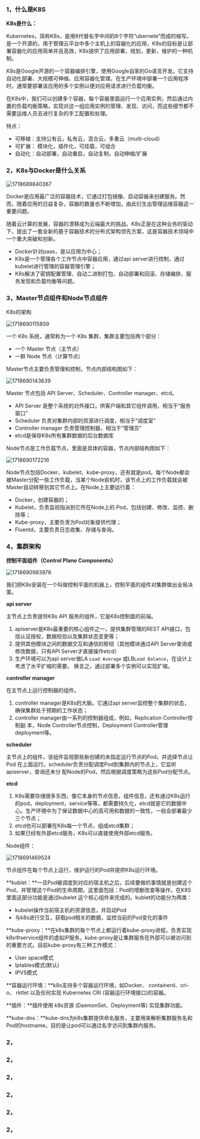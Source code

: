### 1，什么是K8S



**K8s是什么：**

Kubernetes，简称K8s，是用8代替名字中间的8个字符“ubernete”而成的缩写。是一个开源的，用于管理云平台中多个主机上的容器化的应用，K8s的目标是让部署容器化的应用简单并且高效，K8s提供了应用部署，规划，更新，维护的一种机制。



K8s是Google开源的一个容器编排引擎，使用Google自家的Go语言开发。它支持自动化部署、大规模可伸缩、应用容器化管理。在生产环境中部署一个应用程序时，通常要部署该应用的多个实例以便对应用请求进行负载均衡。



在K8s中，我们可以创建多个容器，每个容器里面运行一个应用实例，然后通过内置的负载均衡策略，实现对这一组应用实例的管理、发现、访问，而这些细节都不需要运维人员去进行复杂的手工配置和处理。



特点：

- 可移植：支持公有云，私有云，混合云，多重云（multi-cloud）
- 可扩展： 模块化，插件化，可挂载，可组合
- 自动化：自动部署，自动重启，自动复制，自动伸缩/扩展





### 2，K8s与Docker是什么关系

![1718689840367](assets/1718689840367.png)

Docker是应用最广泛的容器技术，它通过打包镜像、启动容器来创建服务。然而，随着应用的日益复杂，容器的数量也不断增加，由此衍生出管理运维容器这一重要问题。

随着云计算的发展，容器的漂移成为云端最大的挑战。K8s正是在这种业务的驱动下，提出了一套全新的基于容器技术的分布式架构领先方案，这是容器技术领域中一个重大突破和创新。

- Docker针对paas，是以应用为中心；
- K8s是一个管理各个工作节点中容器应用，通过api server进行控制，通过kubelet进行管理的容器管理引擎；
- K8s解决了密钥配置管理、自动二进制打包、自动部署和回滚、存储编排、服务发现和负载均衡等问题。



### 3，Master节点组件和Node节点组件

K8s的架构

![1718690115859](assets/1718690115859.png)



一个 K8s 系统，通常称为一个 K8s 集群，集群主要包括两个部分：

- 一个 Master 节点（主节点）
- 一群 Node 节点（计算节点）



Master节点主要负责管理和控制，节点内部结构图如下：

![1718690143639](assets/1718690143639.png)

Master 节点包括 API Server、Scheduler、Controller manager、etcd。

- API Server 是整个系统的对外接口，供客户端和其它组件调用，相当于“服务窗口”
- Scheduler 负责对集群内部的资源进行调度，相当于“调度室”
- Controller manager 负责管理控制器，相当于“管理员”
- etcd是保存K8s所有集群数据的后台数据库



Node节点是工作负载节点，里面是具体的容器，节点内部结构图如下：

![1718690172216](assets/1718690172216.png)

Node节点包括Docker、kubelet、kube-proxy，还有就是pod。每个Node都会被Master分配一些工作负载，当某个Node宕机时，该节点上的工作负载就会被Master自动转移到其它节点上。在Node上主要运行着：

- Docker，创建容器的；
- Kubelet，负责监视指派到它所在Node上的 Pod，包括创建、修改、监控、删除等；
- Kube-proxy，主要负责为Pod对象提供代理；
- Fluentd，主要负责日志收集、存储与查询。







### 4，集群架构

**控制平面组件（Control Plane Components）**

![1718690983976](assets/1718690983976.png)

我们把K8s安装在一个叫做控制平面的机器上，控制平面的组件对集群做出全局决策。



**api server**

主节点上负责提供K8s API 服务的组件，它是K8s控制面的前端。

1. apiserver是K8s最重要的核心组件之一，提供集群管理的REST API接口，包括认证授权，数据校验以及集群状态变更等；
2. 提供其他模块之间的数据交互和通信的枢纽（其他模块通过API Server查询或修改数据，只有API Server才直接操作etcd）
3. 生产环境可以为api server做LA `Load Average` 或LB`Load Balance`，在设计上考虑了水平扩缩的需要。 换言之，通过部署多个实例可以实现扩缩。



**controller manager**

在主节点上运行控制器的组件。

1. controller manager是K8s的大脑，它通过api server监控整个集群的状态，确保集群处于预期的工作状态；
2. controller manager由一系列的控制器组成，例如，Replication Controller控制副 本，Node Controller节点控制，Deployment Controller管理deployment等。



**scheduler**

主节点上的组件，该组件监视那些新创建的未指定运行节点的Pod，并选择节点让Pod 在上面运行。scheduler负责分配调度Pod到集群内的节点上，它监听apiserver，查询还未分 配Node的Pod，然后根据调度策略为这些Pod分配节点。



**etcd**

1. K8s需要存储很多东西，像它本身的节点信息，组件信息，还有通过K8s运行的pod，deployment，service等等，都需要持久化，etcd就是它的数据中心。生产环境中为了保证数据中心的高可用和数据的一致性，一般会部署最少三个节点；
2. etcd也可以部署在K8s每一个节点，组成etcd集群；
3. 如果已经有外部etcd服务，K8s可以直接使用外部etcd服务。



Node组件：

![1718691469524](assets/1718691469524.png)



节点组件在每个节点上运行，维护运行的Pod并提供K8s运行环境。



**kublet：**一旦Pod被调度到对应的宿主机之后，后续要做的事情就是创建这个Pod，并管理这个Pod的生命周期，这里面包括：Pod的增删改查等操作，在K8S里面这部分功能是通过kubelet 这个核心组件来完成的。kublet的功能分为两类：

- kubelet操作当前宿主机的资源信息，并启动Pod
- 与k8s进行交互，获取pod相关的数据，监控当前的Pod变化的事件



**kube-proxy：**在k8s集群的每个节点上都运行着kube-proxy进程，负责实现k8s中service组件的虚拟IP服务。kube-proxy是让集群服务在外部可以被访问到的重要方式。目前kube-proxy有三种工作模式：

- User space模式
- Iptables模式(默认)
- IPVS模式



**容器运行环境：**k8s支持多个容器运行环境，如Docker、 containerd、cri-o、 rktlet 以及任何实现 Kubernetes CRI (容器运行环境接口)的容器。



**插件：**插件使用 k8s资源 (DaemonSet、Deployment等) 实现集群功能。



**kube-dns：**kube-dns为k8s集群提供命名服务，主要用来解析集群服务名和Pod的hostname。目的是让pod可以通过名字访问到集群内服务。



### 2，





### 2，





### 2，





### 2，



### 2，



### 2，



